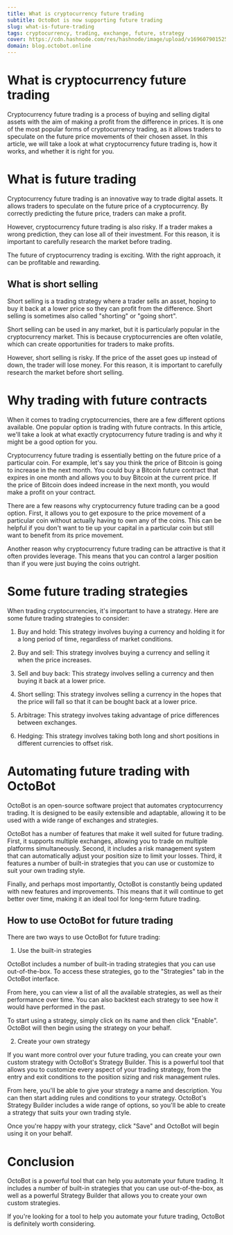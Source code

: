 ```yaml
---
title: What is cryptocurrency future trading
subtitle: OctoBot is now supporting future trading
slug: what-is-future-trading
tags: cryptocurrency, trading, exchange, future, strategy
cover: https://cdn.hashnode.com/res/hashnode/image/upload/v1696079015259/iI19YtYMQ.jpg?auto=format
domain: blog.octobot.online
--- 
```


# What is cryptocurrency future trading

Cryptocurrency future trading is a process of buying and selling digital assets with the aim of making a profit from the difference in prices. It is one of the most popular forms of cryptocurrency trading, as it allows traders to speculate on the future price movements of their chosen asset. In this article, we will take a look at what cryptocurrency future trading is, how it works, and whether it is right for you.

# What is future trading

Cryptocurrency future trading is an innovative way to trade digital assets. It allows traders to speculate on the future price of a cryptocurrency. By correctly predicting the future price, traders can make a profit.

However, cryptocurrency future trading is also risky. If a trader makes a wrong prediction, they can lose all of their investment. For this reason, it is important to carefully research the market before trading.

The future of cryptocurrency trading is exciting. With the right approach, it can be profitable and rewarding.

## What is short selling

Short selling is a trading strategy where a trader sells an asset, hoping to buy it back at a lower price so they can profit from the difference. Short selling is sometimes also called "shorting" or "going short".

Short selling can be used in any market, but it is particularly popular in the cryptocurrency market. This is because cryptocurrencies are often volatile, which can create opportunities for traders to make profits.

However, short selling is risky. If the price of the asset goes up instead of down, the trader will lose money. For this reason, it is important to carefully research the market before short selling.

# Why trading with future contracts

When it comes to trading cryptocurrencies, there are a few different options available. One popular option is trading with future contracts. In this article, we'll take a look at what exactly cryptocurrency future trading is and why it might be a good option for you.

Cryptocurrency future trading is essentially betting on the future price of a particular coin. For example, let's say you think the price of Bitcoin is going to increase in the next month. You could buy a Bitcoin future contract that expires in one month and allows you to buy Bitcoin at the current price. If the price of Bitcoin does indeed increase in the next month, you would make a profit on your contract.

There are a few reasons why cryptocurrency future trading can be a good option. First, it allows you to get exposure to the price movement of a particular coin without actually having to own any of the coins. This can be helpful if you don't want to tie up your capital in a particular coin but still want to benefit from its price movement.

Another reason why cryptocurrency future trading can be attractive is that it often provides leverage. This means that you can control a larger position than if you were just buying the coins outright.

# Some future trading strategies

When trading cryptocurrencies, it's important to have a strategy. Here are some future trading strategies to consider:

1. Buy and hold: This strategy involves buying a currency and holding it for a long period of time, regardless of market conditions.

2. Buy and sell: This strategy involves buying a currency and selling it when the price increases.

3. Sell and buy back: This strategy involves selling a currency and then buying it back at a lower price.

4. Short selling: This strategy involves selling a currency in the hopes that the price will fall so that it can be bought back at a lower price.

5. Arbitrage: This strategy involves taking advantage of price differences between exchanges.

6. Hedging: This strategy involves taking both long and short positions in different currencies to offset risk.

# Automating future trading with OctoBot

OctoBot is an open-source software project that automates cryptocurrency trading. It is designed to be easily extensible and adaptable, allowing it to be used with a wide range of exchanges and strategies.

OctoBot has a number of features that make it well suited for future trading. First, it supports multiple exchanges, allowing you to trade on multiple platforms simultaneously. Second, it includes a risk management system that can automatically adjust your position size to limit your losses. Third, it features a number of built-in strategies that you can use or customize to suit your own trading style.

Finally, and perhaps most importantly, OctoBot is constantly being updated with new features and improvements. This means that it will continue to get better over time, making it an ideal tool for long-term future trading.

## How to use OctoBot for future trading

There are two ways to use OctoBot for future trading:

1. Use the built-in strategies

OctoBot includes a number of built-in trading strategies that you can use out-of-the-box. To access these strategies, go to the "Strategies" tab in the OctoBot interface.

From here, you can view a list of all the available strategies, as well as their performance over time. You can also backtest each strategy to see how it would have performed in the past.

To start using a strategy, simply click on its name and then click "Enable". OctoBot will then begin using the strategy on your behalf.

2. Create your own strategy

If you want more control over your future trading, you can create your own custom strategy with OctoBot's Strategy Builder. This is a powerful tool that allows you to customize every aspect of your trading strategy, from the entry and exit conditions to the position sizing and risk management rules.

From here, you'll be able to give your strategy a name and description. You can then start adding rules and conditions to your strategy. OctoBot's Strategy Builder includes a wide range of options, so you'll be able to create a strategy that suits your own trading style.

Once you're happy with your strategy, click "Save" and OctoBot will begin using it on your behalf.

# Conclusion

OctoBot is a powerful tool that can help you automate your future trading. It includes a number of built-in strategies that you can use out-of-the-box, as well as a powerful Strategy Builder that allows you to create your own custom strategies.

If you're looking for a tool to help you automate your future trading, OctoBot is definitely worth considering.
